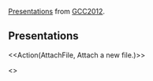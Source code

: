 [Presentations](/Documents/Presentations) from [GCC2012](/Events/GCC2012).

## Presentations

<<Action(AttachFile, Attach a new file.)>>

<<AttachList>>
